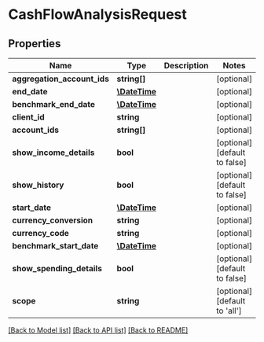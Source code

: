 # CashFlowAnalysisRequest

## Properties
Name | Type | Description | Notes
------------ | ------------- | ------------- | -------------
**aggregation_account_ids** | **string[]** |  | [optional] 
**end_date** | [**\DateTime**](\DateTime.md) |  | [optional] 
**benchmark_end_date** | [**\DateTime**](\DateTime.md) |  | [optional] 
**client_id** | **string** |  | [optional] 
**account_ids** | **string[]** |  | [optional] 
**show_income_details** | **bool** |  | [optional] [default to false]
**show_history** | **bool** |  | [optional] [default to false]
**start_date** | [**\DateTime**](\DateTime.md) |  | [optional] 
**currency_conversion** | **string** |  | [optional] 
**currency_code** | **string** |  | [optional] 
**benchmark_start_date** | [**\DateTime**](\DateTime.md) |  | [optional] 
**show_spending_details** | **bool** |  | [optional] [default to false]
**scope** | **string** |  | [optional] [default to 'all']

[[Back to Model list]](../README.md#documentation-for-models) [[Back to API list]](../README.md#documentation-for-api-endpoints) [[Back to README]](../README.md)


